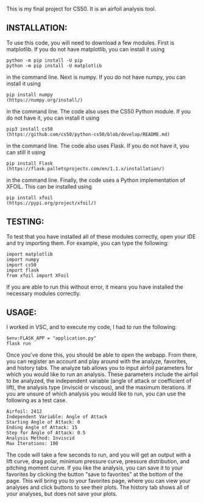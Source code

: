 This is my final project for CS50. It is an airfoil analysis tool.


## INSTALLATION:

To use this code, you will need to download a few modules. First is matplotlib. If you do not have matplotlib, you can install it using

```
python -m pip install -U pip
python -m pip install -U matplotlib
```

in the command line. Next is numpy. If you do not have numpy, you can install it using

```
pip install numpy
(https://numpy.org/install/)
```

in the command line. The code also uses the CS50 Python module. If you do not have it, you can install it using

```
pip3 install cs50
(https://github.com/cs50/python-cs50/blob/develop/README.md)
```

in the command line. The code also uses Flask. If you do not have it, you can still it using

```
pip install Flask
(https://flask.palletsprojects.com/en/1.1.x/installation/)
```

in the command line. Finally, the code uses a Python implementation of XFOIL. This can be installed using

```
pip install xfoil
(https://pypi.org/project/xfoil/)
```

## TESTING:

To test that you have installed all of these modules correctly, open your IDE and try importing them. For example, you can type the following:

```
import matplotlib
import numpy
import cs50
import flask
from xfoil import XFoil
```

If you are able to run this without error, it means you have installed the necessary modules correctly. 

## USAGE: 

I worked in VSC, and to execute my code, I had to run the following: 

```
$env:FLASK_APP = "application.py"
flask run
```

Once you've done this, you should be able to open the webapp. From there, you can register an account and play around with the analyze, favorites, and history tabs. The analyze tab allows you to input airfoil parameters for which you would like to run an analysis. These parameters include the airfoil to be analyzed, the independent variable (angle of attack or coefficient of lift), the analysis type (inviscid or viscous), and the maximum iterations. If you are unsure of which analysis you would like to run, you can use the following as a test case.

```
Airfoil: 2412
Independent Variable: Angle of Attack
Starting Angle of Attack: 0
Ending Angle of Attack: 15
Step for Angle of Attack: 0.5
Analysis Method: Inviscid
Max Iterations: 100
```

The code will take a few seconds to run, and you will get an output with a lift curve, drag polar, minimum pressure curve, pressure distribution, and pitching moment curve. If you like the analysis, you can save it to your favorites by clicking the button "save to favorites" at the bottom of the page. This will bring you to your favorites page, where you can view your analyses and click buttons to see their plots. The history tab shows all of your analyses, but does not save your plots. 
